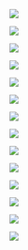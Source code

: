 ![](.\network_program\Screenshot_20211016_225811_org.videolan.vlc.jpg)

![](.\network_program\Screenshot_20211016_230523_org.videolan.vlc.jpg)

![](.\network_program\Screenshot_20211016_230629_org.videolan.vlc.jpg)

![](.\network_program\Screenshot_20211022_070258_org.videolan.vlc.jpg)

![](.\network_program\Screenshot_20211016_225811_org.videolan.vlc.jpg)

![](.\network_program\Screenshot_20211022_072432_org.videolan.vlc.jpg)

![](.\network_program\Screenshot_20211022_072703_org.videolan.vlc.jpg)

![](.\network_program\Screenshot_20211023_214933_org.videolan.vlc.jpg)

![](.\network_program\Screenshot_20211023_214943_org.videolan.vlc.jpg)

![](.\network_program\Screenshot_20211023_214958_org.videolan.vlc.jpg)

![](.\network_program\Screenshot_20211023_215220_org.videolan.vlc.jpg)

![](.\network_program\Screenshot_20211023_220538_org.videolan.vlc.jpg)

![](.\network_program\Screenshot_20211023_221051_org.videolan.vlc.jpg)

![](.\network_program\Screenshot_20211023_221131_org.videolan.vlc.jpg)
